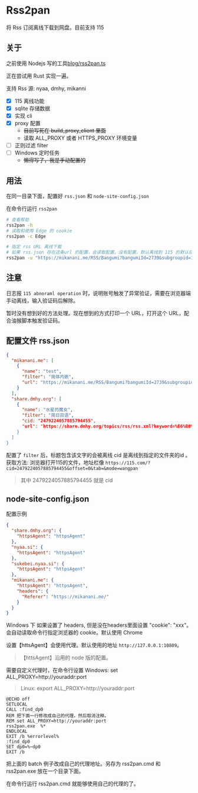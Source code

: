 # Rss2pan

将 Rss 订阅离线下载到网盘。目前支持 115

## 关于

之前使用 Nodejs 写的工具[blog/rss2pan.ts](https://github.com/22earth/blog/blob/master/demos/test-node/src/bin/rss2pan.ts)

正在尝试用 Rust 实现一遍。

支持 Rss 源: nyaa, dmhy, mikanni

- [x] 115 离线功能
- [x] sqlite 存储数据
- [x] 实现 cli
- [x] proxy 配置
  - ~~目前写死在 build_proxy_client 里面~~
  - 读取 ALL_PROXY 或者 HTTPS_PROXY 环境变量
- [ ] 正则过滤 filter
- [ ] Windows 定时任务
  - ~~懒得写了，我是手动配置的~~

## 用法

在同一目录下面，配置好 `rss.json` 和 `node-site-config.json`

在命令行运行 `rss2pan`

```bash
# 查看帮助
rss2pan -h
# 读取和使用 Edge 的 cookie
rss2pan -c Edge

# 指定 rss URL 离线下载
# 如果 rss.json 存在这条url 的配置，会读取配置。没有配置，默认离线到 115 的默认目录
rss2pan -u "https://mikanani.me/RSS/Bangumi?bangumiId=2739&subgroupid=12"
```

## 注意
日志报 `115 abnoraml operation` 时，说明账号触发了异常验证，需要在浏览器端手动离线，输入验证码后解除。

暂时没有想到好的方法处理。现在想到的方式打印一个 URL，打开这个 URL，配合油猴脚本触发验证码。

## 配置文件 rss.json

```json
{
  "mikanani.me": [
    {
      "name": "test",
      "filter": "简体内嵌",
      "url": "https://mikanani.me/RSS/Bangumi?bangumiId=2739&subgroupid=12"
    }
  ],
  "share.dmhy.org": [
    {
      "name": "水星的魔女",
      "filter": "简日双语",
      "cid: "2479224057885794455",
      "url": "https://share.dmhy.org/topics/rss/rss.xml?keyword=%E6%B0%B4%E6%98%9F%E7%9A%84%E9%AD%94%E5%A5%B3&sort_id=2&team_id=0&order=date-desc"
    }
  ]
}
```

配置了 `filter` 后，标题包含该文字的会被离线
cid 是离线到指定的文件夹的id 。
获取方法: 浏览器打开115的文件，地址栏像 `https://115.com/?cid=2479224057885794455&offset=0&tab=&mode=wangpan`

> 其中 2479224057885794455 就是 cid

## node-site-config.json

配置示例

```json
{
  "share.dmhy.org": {
    "httpsAgent": "httpsAgent"
  },
  "nyaa.si": {
    "httpsAgent": "httpsAgent"
  },
  "sukebei.nyaa.si": {
    "httpsAgent": "httpsAgent"
  },
  "mikanani.me": {
    "httpsAgent": "httpsAgent",
    "headers": {
      "Referer": "https://mikanani.me/"
    }
  }
}
```

Windows 下 如果设置了 headers, 但是没在headers里面设置 "cookie": "xxx"。会自动读取命令行指定浏览器的 cookie。默认使用 Chrome

设置【httsAgent】会使用代理。默认使用的地址 `http://127.0.0.1:10809`。
> 【httsAgent】沿用的 node 版的配置。

需要自定义代理时，在命令行设置 Windows: set ALL_PROXY=http://youraddr:port

> Linux: export ALL_PROXY=http://youraddr:port

```batch
@ECHO off
SETLOCAL
CALL :find_dp0
REM 把下面一行修改成自己的代理。然后取消注释。
REM set ALL_PROXY=http://youraddr:port
rss2pan.exe  %*
ENDLOCAL
EXIT /b %errorlevel%
:find_dp0
SET dp0=%~dp0
EXIT /b
```
把上面的 batch 例子改成自己的代理地址。另存为 rss2pan.cmd 和 rss2pan.exe 放在一个目录下面。

在命令行运行 rss2pan.cmd 就能够使用自己的代理的了。